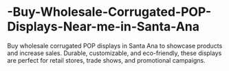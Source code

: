 # -Buy-Wholesale-Corrugated-POP-Displays-Near-me-in-Santa-Ana
Buy wholesale corrugated POP displays in Santa Ana to showcase products and increase sales. Durable, customizable, and eco-friendly, these displays are perfect for retail stores, trade shows, and promotional campaigns.
